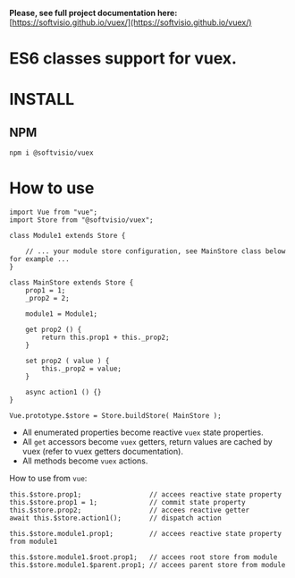 **Please, see full project documentation here:** [https://softvisio.github.io/vuex/](https://softvisio.github.io/vuex/)

# ES6 classes support for vuex.

# INSTALL

## NPM

```
npm i @softvisio/vuex
```

# How to use

```
import Vue from "vue";
import Store from "@softvisio/vuex";

class Module1 extends Store {

    // ... your module store configuration, see MainStore class below for example ...
}

class MainStore extends Store {
    prop1 = 1;
    _prop2 = 2;

    module1 = Module1;

    get prop2 () {
        return this.prop1 + this._prop2;
    }

    set prop2 ( value ) {
        this._prop2 = value;
    }

    async action1 () {}
}

Vue.prototype.$store = Store.buildStore( MainStore );
```

-   All enumerated properties become reactive `vuex` state properties.
-   All `get` accessors become `vuex` getters, return values are cached by vuex (refer to vuex getters documentation).
-   All methods become `vuex` actions.

How to use from `vue`:

```
this.$store.prop1;                 // accees reactive state property
this.$store.prop1 = 1;             // commit state property
this.$store.prop2;                 // accees reactive getter
await this.$store.action1();       // dispatch action

this.$store.module1.prop1;         // accees reactive state property from module1

this.$store.module1.$root.prop1;   // accees root store from module
this.$store.module1.$parent.prop1; // accees parent store from module
```
